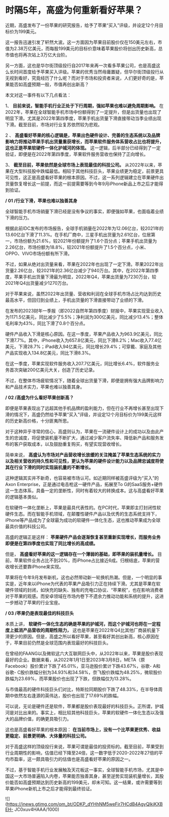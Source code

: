 # 时隔5年，高盛为何重新看好苹果？

近期，高盛发布了一份苹果的研究报告，给予了苹果“买入”评级，并设定12个月目标价为199美元。

这一报告迅速引发了轩然大波。这一方面因为苹果目前股价仅在150美元左右，市值为2.38万亿美元，而每股199美元的目标价意味着苹果股价将创出历史新高，总市值也将再次站上3万亿大台阶。

另一方面，这也是华尔街顶级投行自2017年来再一次看多苹果公司，也是高盛这么长时间首度给予苹果买入评级。苹果的优秀当然毋庸置疑，但华尔街顶级投行从无视到看好，究竟经历了什么呢？而对于市场和投资者来说，人们更好奇的是，苹果能否如高盛预期一般，市值再创出新高？

本文对这一事件有以下几点看法：

1、 **目前来说，智能手机行业正处于下行周期，强如苹果也难以避免周期影响。**
在2022年，苹果在全球智能手机市场中份额得到了一定提升，但是出货量也出现了明显下滑。尤其是2022年第四季度，苹果手机出货量下滑直接带动当季业绩出现下滑。截至目前，市场对行业复苏依然较为悲观。

2 、
**高盛看好苹果的核心逻辑是，苹果出色硬件设计、完善的生态系统以及品牌影响力将推动苹果手机出货量重获增长，而苹果软件服务体系营收占比也将提升，这也正是苹果软硬件一体化护城河的体现。**
这一逻辑，后半部分已经得到了一定验证，即便是在2022年第四季度，苹果软件服务营收也保持了正向增长。

3、 **截至目前，苹果依然是全球市场上表现最佳的科技公司。**
从2022年以来，苹果在大型科技股中跌幅最低。相较于其他科技巨头，苹果业绩更为稳定，前景更具可见性，这正是高盛看好苹果的根本原因。不过，这一系列逻辑建立在苹果硬件出货量恢复增长这一前提，而这一前提需要等到今年9月iPhone新品上市之后才能得到验证。

**/ 01 /行业下滑，苹果也难以独善其身**

全球智能手机市场销量下滑已经是没有争议的事实，即便强如苹果，也面临着业绩下滑的压力。

根据此前IDC发布的市场报告，全球手机销量在2022年为12.06亿台，较2021年的13.60亿台下滑了11.3%。在手机厂商中，三星手机出货量为2.61亿台，位居第一，市场份额为21.6%，较2021年份额提升了1.6个百分点；苹果手机出货量为2.26亿台，市场份额为18.8%，较2021年份额提升了1.5个百分点，小米、OPPO、VIVO市场份额有所下滑。

不过，如果从绝对出货量来看，苹果在2022年也出现了一定下滑。苹果2022年出货量2.26亿台，较2021年的2.36亿台减少了940万台。其中，在2022年第四季度，苹果手机出货量下滑最为明显，2022年Q4，苹果出货量为7230万台，较2021年Q4出货量减少1270万台。

对于苹果来说，虽然2022年出货量、营收和利润在全球手机市场占比均达到历史最高水平，但回归到业绩上，手机出货量的下滑直接带动了业绩的下滑。

在发布的2023财年一季报（即2022自然年第四季度）财报中，苹果实现营业收入为1171.5亿美元，同比减少了5.5%；净利润为300亿美元，同比减少13.4%；整体毛利率为43%，同比下滑了0.8个百分点。

硬件产品收入下滑是核心原因。在这一季度，苹果产品收入为963.9亿美元，同比下滑7.7%。其中，iPhone收入为657.8亿美元，同比下滑8.2%；Mac收入77.4亿美元，下滑28.7%；iPad收入94亿美元，同比增长29.4%；可穿戴、家庭及其他产品实现收入134.8亿美元，同比下滑8.3%。

在这一季度，苹果实现软件服务收入207.7亿美元，同比增长6.4%，软件服务业务首次突破200亿美元大关，创造了历史记录。

不过，在整体市场疲软情况下，随着全球出货量下滑，即便是拥有强大品牌影响力和产品技术实力，苹果也难以独善其身。

**/ 02 /高盛为什么看好苹果创新高？**

即便是苹果表现出了远超其他手机品牌的盈利能力，但在行业不再增长甚至出现下滑的情况下，高盛仍然给予苹果“买入”评级，并设定12个月目标价为199美元这样的历史新高价格，十分匪夷所思。

对于这种异乎寻常的信心，高盛则认为，苹果在一流硬件设计上的成功以及由此产生的忠诚度，将促使装机量不断扩大，通过减少客户流失率、降低新产品和服务发布的客户获取成本，以及鼓励重复购买，有望实现营收增长。

简单来说，
**高盛认为市场对产品营收增长放缓的关注掩盖了苹果生态系统的实力以及相关营收的持久性和可见性，更认为苹果的硬件设计能力以及品牌忠诚度将使其在行业下滑的同时实现装机量的不断增长。**

这种逻辑其实并不新奇，也容易被市场认可。如近期同样被高盛评级为“买入”的Axon Enterprise，正是通过电击枪这一硬件产品，拓展至To
G的SaaS服务+硬件这一生态体系，具备一定的垄断性，同时有着较大的转换成本。这与高盛看好苹果的逻辑基本类似。

在软硬件一体化垄断上，苹果是最具代表性的。在PC时代，苹果即主打封闭性软硬件生态。而在智能手机领域，在颠覆性硬件产品以及优秀的生态系统支持下，iPhone等产品成为了全球最为成功的软硬件一体化生态，这也推动苹果成为全球最具价值的科技公司。

高盛的逻辑正是这样： **苹果硬件产品会逐渐恢复甚至重新实现增长，而服务业务即便是在第四季度也实现了同比增长的高成绩。**

但是， **高盛看好苹果的这一逻辑存在一个薄弱的基础，即苹果的装机量增长。**
目前，苹果软件业务占比不到20%，而iPhone占比接近6成。归根结底，苹果的营收增长还要靠iPhone来实现。

苹果将在今年9月发布新机，这也必然带动新一轮换机热潮。但是，一个明显的事实是，近年来以iPhone为代表的苹果产品吸引力正在持续下滑。尤其是苹果在软硬件领域的封闭，如快充的缺失、独有的充电口协议、“苹果税”，也在影响消费者对于苹果的观感。而安卓领域在市场内卷下不遗余力推动功能和系统的提升，这进一步撼动了苹果的行业宝座。

**/ 03 /苹果仍是表现最佳的科技巨头**

本质上讲， **软硬件一体化生态的确是苹果的护城河，而这个护城河也将在一定程度上抵消产品营收的周期性阻力，**
这也是苹果在2022年Q4比其他厂商装机量下滑更少的原因。但是，高盛之所以看好苹果，甚至看好其创出新高，核心原因在于，苹果目前仍然是全球范围内表现最好的科技巨头。

在曾经的FAANG以及微软这六大互联网巨头中，从2022年以来，苹果是股价表现最好的企业。数据来看，从2022年1月1日至2023年3月8日，META（原Facebook）股价累计下跌了45.01%，亚马逊股价累计下跌43.67%，谷歌-
A和谷歌-
C股价跌幅分别为34.93%和34.58%，奈飞股价跌幅为48.25%，微软股价跌幅为23.69%，而苹果股价也出现了下跌，但跌幅仅为13.28%。

与市值最高的硬件科技巨头们对比，特斯拉同期股价下跌了48.33%，在半导体周期中依然左右逢源的英伟达，股价也出现了17.69%的跌幅。

可以说，无论是硬件还是软件，苹果都是股价表现最好的科技巨头。正所谓，护城河是对比出来的。事实上，相比较其他科技巨头，苹果的软硬件一体化生态以及强大的品牌价值，的确更具吸引力。

这也是高盛看好苹果的根本原因： **在当前市场上，没有一个比苹果更优秀、收益更稳定、前景更明确、大体量的科技公司。**

对于高盛这样的顶级投行来说，苹果可谓是最佳的投资标的。截至目前，苹果受到行业周期性的影响，估值已经下降至24倍，这一数字低于2020-2022年27倍的平均市盈率，这一颇具吸引力的估值也是高盛看好苹果的原因之一。

不过，基于智能手机行业发展触及天花板这一事实，全球智能手机市场，尤其是中国这一大市场普遍陷入内卷，苹果能否独善其身，甚至逆势实现装机量增长，其股价能否如高盛预期达到历史新高的199美元，却未可知。这一结果，或许需要等到苹果iPhone新机上市之后才能得到最终验证。

![](https://inews.gtimg.com/om_bt/ODKP_dYHhNM5weFir7HCdB4AgyQlkjKXBEH-
JC0xuv4HAAA/1000)

